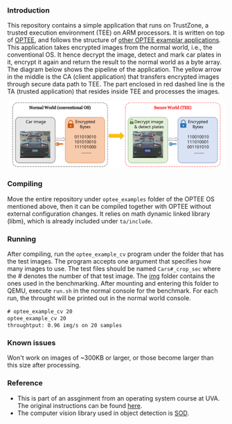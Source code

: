 ### Introduction
This repository contains a simple application that runs on TrustZone, a trusted execution environment (TEE) on ARM processors. It is written on top of [OPTEE](https://github.com/OP-TEE/optee_os), and follows the structure of [other OPTEE examplar applications](https://github.com/linaro-swg/optee_examples). This application takes encrypted images from the normal world, i.e., the conventional OS. It hence decrypt the image, detect and mark car plates in it, encrypt it again and return the result to the normal world as a byte array. The diagram below shows the pipeline of the application. The yellow arrow in the middle is the CA (client application) that transfers encrypted images through secure data path to TEE. The part enclosed in red dashed line is the TA (trusted application) that resides inside TEE and processes the images.

![optee](./imgs/optee_cv.svg)

### Compiling
Move the entire repository under `optee_examples` folder of the OPTEE OS mentioned above, then it
can be compiled together with OPTEE without external configuration changes. It relies on math dynamic linked library (libm), which is already
included under `ta/include`.

### Running
After compiling, run the `optee_example_cv` program under the folder that has the test images. The program accepts one argument that specifies how many images to use.
The test files should be named `Cars#_crop_sec` where the # denotes the number of that test image. The [img](./imgs) folder contains the ones used in the benchmarking. 
After mounting and entering this folder to QEMU, execute `run.sh` in the normal console for the benchmark. For each run, the throught will be printed out in the normal
world console.
```
# optee_example_cv 20
optee_example_cv 20
throughtput: 0.96 img/s on 20 samples
```

### Known issues
Won't work on images of ~300KB or larger, or those become larger than this size after processing.

### Reference
- This is part of an assginment from an operating system course at UVA. The original instructions can be found [here](https://fxlin.github.io/p3-tee/secure-vision/).
- The computer vision library used in object detection is [SOD](https://sod.pixlab.io/).
